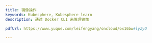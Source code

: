 ```yaml
---
title: 镜像操作
keywords: Kubesphere, Kubesphere learn
description: 通过 Docker CLI 来管理镜像

pdfUrl: https://www.yuque.com/leifengyang/oncloud/ox16bw#lyZyO

---
```


